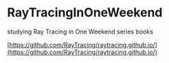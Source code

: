# RayTracingInOneWeekend

studying Ray Tracing in One Weekend series books

[https://github.com/RayTracing/raytracing.github.io/](https://github.com/RayTracing/raytracing.github.io/)


